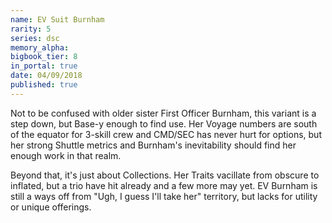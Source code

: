 ```yaml
---
name: EV Suit Burnham
rarity: 5
series: dsc
memory_alpha:
bigbook_tier: 8
in_portal: true
date: 04/09/2018
published: true
---
```


Not to be confused with older sister First Officer Burnham, this variant is a step down, but Base-y enough to find use. Her Voyage numbers are south of the equator for 3-skill crew and CMD/SEC has never hurt for options, but her strong Shuttle metrics and Burnham's inevitability should find her enough work in that realm.

Beyond that, it's just about Collections. Her Traits vacillate from obscure to inflated, but a trio have hit already and a few more may yet. EV Burnham is still a ways off from "Ugh, I guess I'll take her" territory, but lacks for utility or unique offerings.
